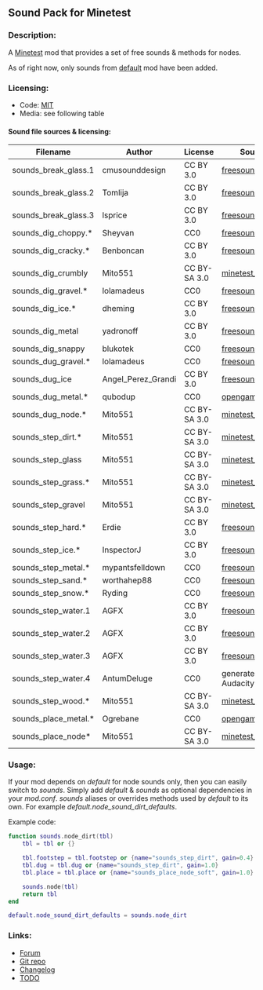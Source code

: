 ## Sound Pack for Minetest

### Description:

A [Minetest][] mod that provides a set of free sounds & methods for nodes.

As of right now, only sounds from [default][] mod have been added.

### Licensing:

- Code: [MIT](LICENSE.txt)
- Media: see following table

#### Sound file sources & licensing:

| Filename             | Author             | License      | Source                       |
| -------------------- | ------------------ | ------------ | ---------------------------- |
| sounds_break_glass.1 | cmusounddesign     | CC BY 3.0    | [freesound.org][fs.71947]    |
| sounds_break_glass.2 | Tomlija            | CC BY 3.0    | [freesound.org][fs.97669]    |
| sounds_break_glass.3 | lsprice            | CC BY 3.0    | [freesound.org][fs.88808]    |
| sounds_dig_choppy.*  | Sheyvan            | CC0          | [freesound.org][fs.476113]   |
| sounds_dig_cracky.*  | Benboncan          | CC BY 3.0    | [freesound.org][fs.71823]    |
| sounds_dig_crumbly   | Mito551            | CC BY-SA 3.0 | [minetest_game][default]     |
| sounds_dig_gravel.*  | lolamadeus         | CC0          | [freesound.org][fs.179341]   |
| sounds_dig_ice.*     | dheming            | CC BY 3.0    | [freesound.org][fs.268023]   |
| sounds_dig_metal     | yadronoff          | CC BY 3.0    | [freesound.org][fs.320397]   |
| sounds_dig_snappy    | blukotek           | CC0          | [freesound.org][fs.251660]   |
| sounds_dug_gravel.*  | lolamadeus         | CC0          | [freesound.org][fs.179341]   |
| sounds_dug_ice       | Angel_Perez_Grandi | CC BY 3.0    | [freesound.org][fs.49190]    |
| sounds_dug_metal.*   | qubodup            | CC0          | [opengameart.org][oga.18150] |
| sounds_dug_node.*    | Mito551            | CC BY-SA 3.0 | [minetest_game][default]     |
| sounds_step_dirt.*   | Mito551            | CC BY-SA 3.0 | [minetest_game][default]     |
| sounds_step_glass    | Mito551            | CC BY-SA 3.0 | [minetest_game][default]     |
| sounds_step_grass.*  | Mito551            | CC BY-SA 3.0 | [minetest_game][default]     |
| sounds_step_gravel   | Mito551            | CC BY-SA 3.0 | [minetest_game][default]     |
| sounds_step_hard.*   | Erdie              | CC BY 3.0    | [freesound.org][fs.41579]    |
| sounds_step_ice.*    | InspectorJ         | CC BY 3.0    | [freesound.org][fs.416967]   |
| sounds_step_metal.*  | mypantsfelldown    | CC0          | [freesound.org][fs.398937]   |
| sounds_step_sand.*   | worthahep88        | CC0          | [freesound.org][fs.319224]   |
| sounds_step_snow.*   | Ryding             | CC0          | [freesound.org][fs.94337]    |
| sounds_step_water.1  | AGFX               | CC BY 3.0    | [freesound.org][fs.20432]    |
| sounds_step_water.2  | AGFX               | CC BY 3.0    | [freesound.org][fs.20434]    |
| sounds_step_water.3  | AGFX               | CC BY 3.0    | [freesound.org][fs.20437]    |
| sounds_step_water.4  | AntumDeluge        | CC0          | generated with Audacity      |
| sounds_step_wood.*   | Mito551            | CC BY-SA 3.0 | [minetest_game][default]     |
| sounds_place_metal.* | Ogrebane           | CC0          | [opengameart.org][oga.3511]  |
| sounds_place_node*   | Mito551            | CC BY-SA 3.0 | [minetest_game][default]     |

### Usage:

If your mod depends on *default* for node sounds only, then you can easily switch to *sounds*. Simply add *default* & *sounds* as optional dependencies in your *mod.conf*. *sounds* aliases or overrides methods used by *default* to its own. For example *default.node_sound_dirt_defaults*.

Example code:
```lua
function sounds.node_dirt(tbl)
	tbl = tbl or {}

	tbl.footstep = tbl.footstep or {name="sounds_step_dirt", gain=0.4}
	tbl.dug = tbl.dug or {name="sounds_step_dirt", gain=1.0}
	tbl.place = tbl.place or {name="sounds_place_node_soft", gain=1.0}

	sounds.node(tbl)
	return tbl
end

default.node_sound_dirt_defaults = sounds.node_dirt
```

### Links:

- [Forum](https://forum.minetest.net/viewtopic.php?t=26868)
- [Git repo](https://github.com/AntumMT/mod-sounds)
- [Changelog](changelog.txt)
- [TODO](TODO.txt)


[Minetest]: http://minetest.net/
[default]: https://github.com/minetest/minetest_game/tree/master/mods/default
[fs.20432]: https://freesound.org/people/AGFX/sounds/20432
[fs.20434]: https://freesound.org/people/AGFX/sounds/20434
[fs.20437]: https://freesound.org/people/AGFX/sounds/20437
[fs.41579]: https://freesound.org/people/Erdie/sounds/41579
[fs.49190]: https://freesound.org/people/Angel_Perez_Grandi/sounds/49190
[fs.71823]: https://freesound.org/people/Benboncan/sounds/71823
[fs.71947]: https://freesound.org/people/cmusounddesign/sounds/71947
[fs.88808]: https://www.freesound.org/people/lsprice/sounds/88808
[fs.94337]: https://freesound.org/people/Ryding/sounds/94337
[fs.97669]: https://www.freesound.org/people/Tomlija/sounds/97669
[fs.179341]: https://freesound.org/people/lolamadeus/sounds/179341
[fs.251660]: https://www.freesound.org/people/blukotek/sounds/251660
[fs.268023]: https://freesound.org/people/dheming/sounds/268023
[fs.319224]: https://freesound.org/people/worthahep88/sounds/319224
[fs.320397]: https://www.freesound.org/people/yadronoff/sounds/320397
[fs.398937]: https://freesound.org/people/mypantsfelldown/sounds/398937
[fs.416967]: https://freesound.org/people/InspectorJ/sounds/416967
[fs.476113]: https://freesound.org/people/Sheyvan/sounds/476113
[oga.3511]: https://opengameart.org/node/3511
[oga.18150]: https://opengameart.org/node/18150
